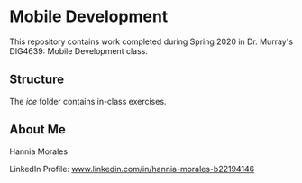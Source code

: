 # Mobile Development
This repository contains work completed during Spring 2020 in Dr. Murray's DIG4639: Mobile Development class.

## Structure
The *ice* folder contains in-class exercises. 

## About Me
Hannia Morales

LinkedIn Profile: www.linkedin.com/in/hannia-morales-b22194146
